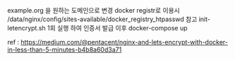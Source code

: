 example.org 을 원하는 도메인으로 변경
docker registr로 이용시 /data/nginx/config/sites-available/docker_registry_htpasswd 참고
init-letencrypt.sh 1회 실행 하여 인증서 발급 이후 docker-compose up  


ref : https://medium.com/@pentacent/nginx-and-lets-encrypt-with-docker-in-less-than-5-minutes-b4b8a60d3a71